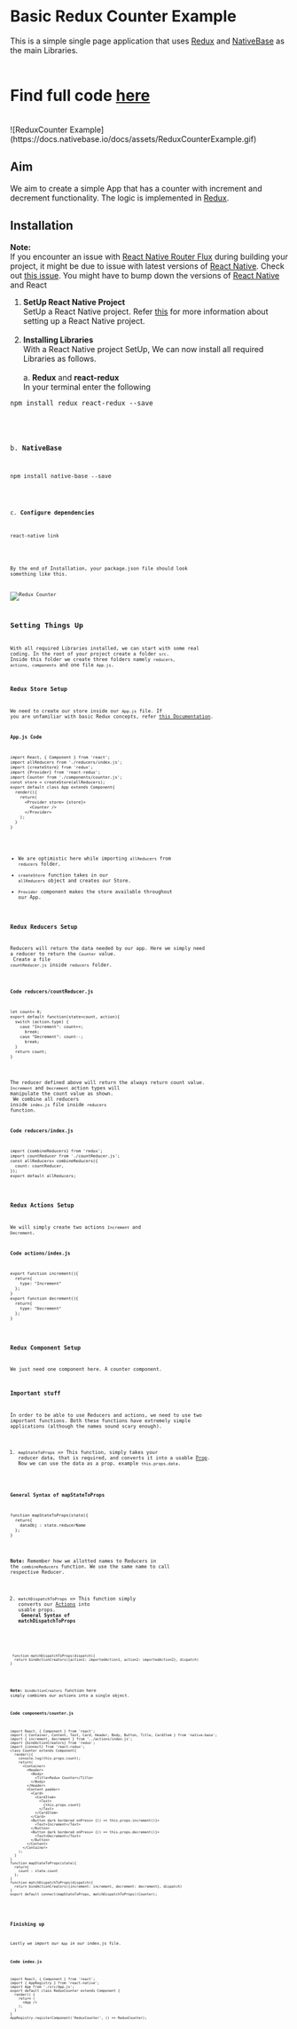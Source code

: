 # Basic Redux Counter Example
This is a simple single page application that uses [Redux](https://github.com/reactjs/react-redux) and [NativeBase](https://nativebase.io/) as the main Libraries. <br />
<br />
# Find full code [here](https://github.com/GeekyAnts/native-base-example-redux-counter)
<br />
![ReduxCounter Example](https://docs.nativebase.io/docs/assets/ReduxCounterExample.gif) <br />

## Aim

We aim to create a simple App that has a counter with increment and decrement functionality. The logic is implemented in [Redux](https://github.com/reactjs/react-redux). <br />
## Installation

**Note:** <br />
If you encounter an issue with [React Native Router Flux](https://github.com/aksonov/react-native-router-flux) during building your project, it might be due to issue with latest versions of [React Native](https://github.com/facebook/react-native). Check out [this issue](https://github.com/aksonov/react-native-router-flux/issues/1761). You might have to bump down the versions of [React Native](https://github.com/facebook/react-native) and React <br />

1. **SetUp React Native Project** <br /> SetUp a React Native project. Refer [this](https://facebook.github.io/react-native/docs/getting-started.html) for more information about setting up a React Native project. <br /><br />
2. **Installing Libraries** <br /> With a React Native project SetUp, We can now install all required Libraries as follows. <br /><br />
a. **Redux** and **react-redux** <br />
In your terminal enter the following <br />
<pre><code>npm install redux react-redux --save</pre><br />
b. **NativeBase** <br />
<pre><code>npm install native-base --save</pre> <br />
c. **Configure dependencies** <br />
<pre><code>react-native link</pre> <br />
By the end of Installation, your package.json file should look something like this.<br />

![Redux Counter](https://docs.nativebase.io/docs/assets/ReduxCounterPackage.png) <br />

## Setting Things Up
With all required Libraries installed, we can start with some real coding. In the root of your project create a folder <code>src</code>. Inside this folder we create three folders namely <code>reducers, actions, components</code> and one file <code>App.js</code>. <br />

### Redux Store Setup
We need to create our store inside our <code>App.js</code> file. If you are unfamiliar with basic Redux concepts, refer [this Documentation](http://redux.js.org/). <br />

**App.js Code** <br />
<pre class="line-numbers"><code class="language-jsx">import React, { Component } from 'react';
import allReducers from './reducers/index.js';
import {createStore} from 'redux';
import {Provider} from 'react-redux';
import Counter from './components/counter.js';
const store = createStore(allReducers);
export default class App extends Component{
  render(){
    return(
      &lt;Provider store= {store}>
        &lt;Counter />
      &lt;/Provider>
    );
  }
}</code></pre>

- We are optimistic here while importing <code>allReducers</code> from <code>reducers</code> folder. <br />
- <code>createStore</code> function takes in our <code>allReducers</code> object and creates our Store. <br />
- <code>Provider</code> component makes the store available throughout our App. <br />

### Redux Reducers Setup
Reducers will return the data needed by our app. Here we simply need a reducer to return the <code>Counter</code> value. <br />
Create a file <code>countReducer.js</code> inside <code>reducers</code> folder. <br />

**Code reducers/countReducer.js** <br />
<pre class="line-numbers"><code class="language-jsx">let count= 0;
export default function(state=count, action){
  switch (action.type) {
    case "Increment": count++;
      break;
    case "Decrement": count--;
      break;
  }
  return count;
}</code></pre>

The reducer defined above will return the always return count value. <code>Increment</code> and <code>Decrement</code> action types will manipulate the count value as shown.<br />
We combine all reducers inside <code>index.js</code> file inside <code>reducers</code> function.

**Code reducers/index.js**

<pre class="line-numbers"><code class="language-jsx">import {combineReducers} from 'redux';
import countReducer from './countReducer.js';
const allReducers= combineReducers({
  count: countReducer,
});
export default allReducers;</code></pre>

### Redux Actions Setup

We will simply create two actions <code>Increment</code> and <code>Decrement</code>. <br />

**Code actions/index.js**

<pre class="line-numbers"><code class="language-jsx">export function increment(){
  return{
    type: "Increment"
  };
}
export function decrement(){
  return{
    type: "Decrement"
  };
}</code></pre>

### Redux Component Setup

We just need one component here. A counter component.

### Important stuff

In order to be able to use Reducers and actions, we need to use two important functions. Both these functions have extremely simple applications (although the names sound scary enough).<br />
1. <code>mapStateToProps</code> => This function, simply takes your reducer data, that is required, and converts it into a usable [Prop](https://facebook.github.io/react-native/docs/props.html). Now we can use the data as a prop. example <code>this.props.data</code>. <br />

**General Syntax of mapStateToProps**

<pre class="line-numbers"><code class="language-jsx">function mapStateToProps(state){
  return{
    dataObj : state.reducerName
  };
}</code></pre>

**Note:** Remember how we allotted names to Reducers in the <code>combineReducers</code> function. We use the same name to call respective Reducer.

 2. <code>matchDispatchToProps</code> => This function simply converts our [Actions](http://redux.js.org/docs/basics/Actions.html) into usable props. <br />
 **General Syntax of matchDispatchToProps** <br />

 <pre class="line-numbers"><code class="language-jsx"><code class="language-jsx">
 function matchDispatchToProps(dispatch){
  return bindActionCreators({action1: importedAction1, action2: importedAction2}, dispatch)
}
 </code></pre>

**Note:** <code>bindActionCreators</code> function here simply combines our actions into a single object.<br />

**Code components/counter.js** <br />
<pre class="line-numbers"><code class="language-jsx">import React, { Component } from 'react';
import { Container, Content, Text, Card, Header, Body, Button, Title, CardItem } from 'native-base';
import { increment, decrement } from '../actions/index.js';
import {bindActionCreators} from 'redux';
import {connect} from 'react-redux';
class Counter extends Component{
  render(){
    console.log(this.props.count);
    return(
      &lt;Container>
        &lt;Header>
          &lt;Body>
            &lt;Title>Redux Counter&lt;/Title>
          &lt;/Body>
        &lt;/Header>
        &lt;Content padder>
          &lt;Card>
            &lt;CardItem>
              &lt;Text>
                {this.props.count}
              &lt;/Text>
            &lt;/CardItem>
          &lt;/Card>
          &lt;Button dark bordered onPress= {() => this.props.increment()}>
            &lt;Text>Increment&lt;/Text>
          &lt;/Button>
          &lt;Button dark bordered onPress= {() => this.props.decrement()}>
            &lt;Text>Decrement&lt;/Text>
          &lt;/Button>
        &lt;/Content>
      &lt;/Container>
    );
  }
}
function mapStateToProps(state){
  return{
    count : state.count
  };
}
function matchDispatchToProps(dispatch){
  return bindActionCreators({increment: increment, decrement: decrement}, dispatch)
}
export default connect(mapStateToProps, matchDispatchToProps)(Counter);
</code></pre><br />

### Finishing up
Lastly we import our <code>App</code> in our index.js file.

**Code index.js** <br />
<pre class="line-numbers"><code class="language-jsx">import React, { Component } from 'react';
import { AppRegistry } from 'react-native';
import App from './src/App.js';
export default class ReduxCounter extends Component {
  render() {
    return (
      &lt;App />
    );
  }
}
AppRegistry.registerComponent('ReduxCounter', () => ReduxCounter);
</code></pre><br />
